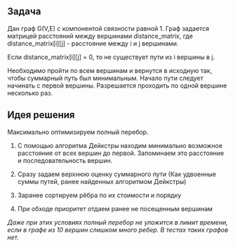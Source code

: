 ## Задача

Дан граф G(V,E) с компонентой связности равной 1. Граф задается матрицей расстояний между вершинами distance_matrix, где distance_matrix[i][j] - расстояние между i и j вершинами.

Если distance_matrix[i][j] = 0, то не существует пути из i вершины в j.

Необходимо пройти по всем вершинам и вернутся в исходную так, чтобы суммарный путь был минимальным. Начало пути следует начинать с первой вершины. Разрешается проходить по одной вершине несколько раз.

## Идея решения

Максимально оптимизируем полный перебор.

1. С помощью алгоритма Дейкстры находим минимально возможное расстояние от всех вершин до первой. Запоминаем это расстояние и последовательность вершин.

2. Сразу задаем верхнюю оценку суммарного пути (Как удвоенные суммы путей, ранее найденных алгоритмом Дейкстры)

3. Заранее сортируем рёбра по их стоимости и порядку

4. При обходе приоритет отдаем ранее не посещенным вершинам

_Даже при этих условиях полный перебор не уложится в лимит времени, если в графе из 10 вершин слишком много ребер. В тестах таких графов нет._